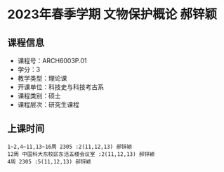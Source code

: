 # 2023年春季学期 文物保护概论 郝锌颖






## 课程信息

- 课程号：ARCH6003P.01
- 学分：3
- 教学类型：理论课
- 开课单位：科技史与科技考古系
- 课程类别：硕士
- 课程层次：研究生课程

## 上课时间

```
1~2,4~11,13~16周 2305 :2(11,12,13) 郝锌颖
12周 中国科大东校区东活五楼会议室 :2(11,12,13) 郝锌颖
4周 2305 :5(11,12,13) 郝锌颖
```


